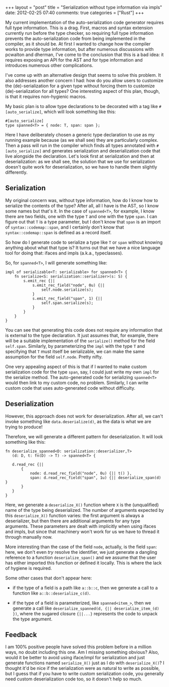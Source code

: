+++
layout = "post"
title = "Serialization without type information via impls"
date: 2012-02-25 07:40
comments: true
categories = ["Rust"]
+++

My current implementation of the auto-serialization code generator
requires full type information.  This is a drag.  First, macros and
syntax extension currently run before the type checker, so requiring
full type information prevents the auto-serialization code from being
implemented in the compiler, as it should be.  At first I wanted to
change how the compiler works to provide type information, but after
numerous discussions with pcwalton and dherman, I've come to the
conclusion that this is a bad idea: it requires exposing an API for
the AST and for type information and introduces numerous other
complications.

I've come up with an alternative design that seems to solve this
problem.  It also addresses another concern I had: how do you allow
users to customize the (de)-serialization for a given type without
forcing them to customize (de)-serialization for all types?  One
interesting aspect of this plan, though, is that it requires
non-hygienic macros.

My basic plan is to allow type declarations to be decorated with a tag
like `#[auto_serialize]`, which will look something like this:

    #[auto_serialize]
    type spanned<T> = { node: T, span: span };
    
Here I have deliberately chosen a generic type declaration to use as
my running example because (as we shall see) they are particularly
complex.  Then a pass will run in the compiler which finds all types
annotated with `#[auto_serialize]` and generates serialization and
deserialization code that live alongside the declaration.  Let's look
first at serialization and then at deserialization: as we shall see,
the solution that we use for serialization doesn't quite work for
deserialization, so we have to handle them slightly differently.

## Serialization

My original concern was, without type information, how do I know how
to serialize the contents of the type?  After all, all I have is the
AST, so I know some names but that's it.  In the case of `spanned<T>`,
for example, I know there are two fields, one with the type `T` and
one with the type `span`.  I can figure out that `T` is a type
parameter, but I don't know that `span` is an import of
`syntax::codemap::span`, and I certainly don't know that
`syntax::codemap::span` is defined as a record itself.

So how do I generate code to serialize a type like `T` or `span`
without knowing anything about what that type is?  It turns out that we
have a nice language tool for doing that: ifaces and impls (a.k.a.,
typeclasses).

So, for `spanned<T>`, I will generate something like:

    impl of serializable<T: serializable> for spanned<T> {
        fn serialize<S: serialization::serializer>(s: S) {
            s.emit_rec {||
                s.emit_rec_field("node", 0u) {||
                    self.node.serialize(s);
                }
                s.emit_rec_field("span", 1) {||
                    self.span.serialize(s);
                }
            }
        }
    }

You can see that generating this code does not require any information
that is external to the type declaration.  It just assumes that, for
example, there will be a suitable implementation of the `serialize()`
method for the field `self.span`.  Similarly, by parameterizing the
`impl` with the type `T` and specifying that `T` must itself be
serializable, we can make the same assumption for the field
`self.node`.  Pretty nifty.

One very appealing aspect of this is that if I wanted to make custom
serialization code for the type `span`, say, I could just write my own
`impl` for the serialize method.  The auto-generated code for
serializing `spanned<T>` would then link to my custom code, no
problem.  Similarly, I can write custom code that uses auto-generated
code without difficulty.

## Deserialization

However, this approach does not work for deserialization.  After all,
we can't invoke something like `data.deserialize(d)`, as the data is
what we are trying to produce!

Therefore, we will generate a different pattern for deserialization.
It will look something like this:

    fn deserialize_spanned<D: serialization::deserializer,T>
       (d: D, t: fn(D) -> T) -> spanned<T> {
       
       d.read_rec {||
           {
               node: d.read_rec_field("node", 0u) {|| t() },
               span: d.read_rec_field("span", 1u) {|| deserialize_span(d) }
           }
       }
    }

Here, we generate a `deserialize_X()` function where `X` is the
(unqualified) name of the type being deserialized. The number of
arguments expected by this `deserialize_X()` function varies: the
first argument is always a deserializer, but then there are additional
arguments for any type arguments.  These parameters are dealt with
implicitly when using ifaces and impls, but since that machinery won't
work for us we have to thread it through manually now.

More interesting than the case of the field `node`, actually, is the
field `span`: here, we don't even *try* resolve the identifier, we
just generate a dangling reference to a function `deserialize_span()`
and we assume that the user has either imported this function or
defined it locally.  This is where the lack of hygiene is required.

Some other cases that don't appear here:

- if the type of a field is a path like `a::b::c`, then we generate a
  call to a function like `a::b::deserialize_c(d)`.
  
- if the type of a field is parameterized, like `spanned<item_>`, then
  we generate a call like `deserialize_spanned(d, {||
  deserialize_item_(d) })`, where the sugared closure `{||...}`
  represents the code to unpack the type argument.
  
## Feedback

I am 100% positive people have solved this problem before in a million
ways, no doubt including this one.  Am I missing something obvious?
Also, would it be better to avoid using iface/impl for serialization
and just generate functions named `serialize_X()` just as I do with
`deserialize_X()`? I thought it'd be nice if the serialization were as
natural to write as possible, but I guess that if you have to write
custom serialization code, you generally need custom deserialization
code too, so it doesn't help so much.

